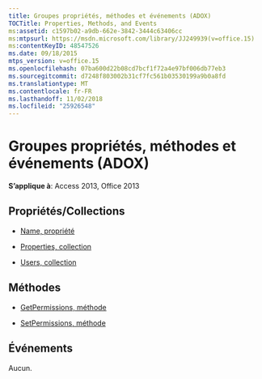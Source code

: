 ```yaml
---
title: Groupes propriétés, méthodes et événements (ADOX)
TOCTitle: Properties, Methods, and Events
ms:assetid: c1597b02-a9db-662e-3842-3444c63406cc
ms:mtpsurl: https://msdn.microsoft.com/library/JJ249939(v=office.15)
ms:contentKeyID: 48547526
ms.date: 09/18/2015
mtps_version: v=office.15
ms.openlocfilehash: 07ba600d22b08cd7bcf1f72a4e97bf006db77eb3
ms.sourcegitcommit: d7248f803002b31cf7fc561b03530199a9b0a8fd
ms.translationtype: MT
ms.contentlocale: fr-FR
ms.lasthandoff: 11/02/2018
ms.locfileid: "25926548"
---
```

# <a name="group-properties-methods-and-events-adox"></a>Groupes propriétés, méthodes et événements (ADOX)


**S’applique à**: Access 2013, Office 2013

## <a name="propertiescollections"></a>Propriétés/Collections

- [Name, propriété](name-property-adox.md)

- [Properties, collection](properties-collection-ado.md)

- [Users, collection](users-collection-adox.md)

## <a name="methods"></a>Méthodes

- [GetPermissions, méthode](getpermissions-method-adox.md)

- [SetPermissions, méthode](setpermissions-method-adox.md)

## <a name="events"></a>Événements

Aucun.

